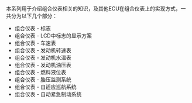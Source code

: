 
本系列用于介绍组合仪表相关的知识，及其他ECU在组合仪表上的实现方式，一共分为以下几个部分：

* 组合仪表 - 标志
* 组合仪表 - LCD中标志的显示方案
* 组合仪表 - 车速表
* 组合仪表 - 发动机转速表
* 组合仪表 - 发动机水温表
* 组合仪表 - 发动机油压表
* 组合仪表 - 燃料液位表
* 组合仪表 - 胎压监测系统
* 组合仪表 - 自适应巡航系统
* 组合仪表 - 自动紧急制动系统
